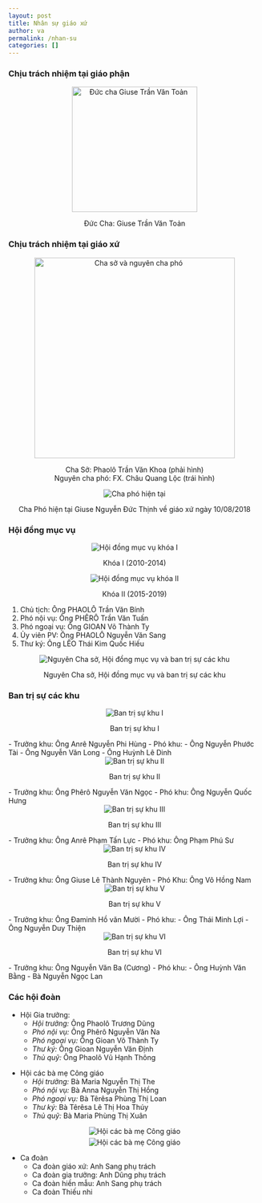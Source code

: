```yaml
---
layout: post
title: Nhân sự giáo xứ
author: va
permalink: /nhan-su
categories: []
---
```


### Chịu trách nhiệm tại giáo phận

<div style="text-align:center;">
    <img src="{{site.baseurl}}/assets/images/nhan-su/duc-cha-giuse.jpg" height="250px" title="Đức cha Giuse Trần Văn Toản"/>
    <p>Đức Cha: Giuse Trần Văn Toản</p>
</div>

### Chịu trách nhiệm tại giáo xứ

<div style="text-align:center;">
    <img src="{{site.baseurl}}/assets/images/nhan-su/cha-so-nguyen-cha-pho.jpg" height="400px" title="Cha sở và nguyên cha phó"/>
    <p>
        Cha Sở: Phaolô Trần Văn Khoa (phải hình)<br/>
        Nguyên cha phó: FX. Châu Quang Lộc (trái hình)
    </p>
</div>

<div style="text-align:center;">
    <img src="{{site.baseurl}}/assets/images/nhan-su/cha-pho-giuse-nguyen-duc-thinh.jpg" title="Cha phó hiện tại"/>
    <p>Cha Phó hiện tại Giuse Nguyễn Đức Thịnh về giáo xứ ngày 10/08/2018</p>
</div>

### Hội đồng mục vụ

<div style="text-align:center;">
    <img src="{{site.baseurl}}/assets/images/nhan-su/hoi-dong-muc-vu-khoa-1.jpg" title="Hội đồng mục vụ khóa I"/>
    <p>Khóa I (2010-2014)</p>
</div>

<div style="text-align:center;">
    <img src="{{site.baseurl}}/assets/images/nhan-su/hoi-dong-muc-vu-khoa-2.jpg" title="Hội đồng mục vụ khóa II"/>
    <p>Khóa II (2015-2019)</p>
</div>

1. Chủ tịch: Ông PHAOLÔ Trần Văn Bính
2. Phó nội vụ: Ông PHÊRÔ Trần Văn Tuấn
3. Phó ngoại vụ: Ông GIOAN Võ Thành Ty
4. Ủy viên PV: Ông PHAOLÔ Nguyễn Văn Sang
5. Thư ký: Ông LÊO Thái Kim Quốc Hiếu

<div style="text-align:center;">
    <img src="{{site.baseurl}}/assets/images/nhan-su/nguyen-cha-so-va-hoi-dong-muc-vu.jpg" title="Nguyên Cha sở, Hội đồng mục vụ và ban trị sự các khu"/>
    <p>Nguyên Cha sở, Hội đồng mục vụ và ban trị sự các khu</p>
</div>

### Ban trị sự các khu

<div style="text-align:center;">
    <img src="{{site.baseurl}}/assets/images/nhan-su/ban-tri-su-khu-1.jpg" title="Ban trị sự khu I"/>
    <p>Ban trị sự khu I</p>
</div>
- Trưởng khu: Ông Anrê Nguyễn Phi Hùng
- Phó khu:
  - Ông Nguyễn Phước Tài
  - Ông Nguyễn Văn Long
  - Ông Huỳnh Lê Dinh

<div style="text-align:center;">
    <img src="{{site.baseurl}}/assets/images/nhan-su/ban-tri-su-khu-2.jpg" title="Ban trị sự khu II"/>
    <p>Ban trị sự khu II</p>
</div>
- Trưởng khu: Ông Phêrô Nguyễn Văn Ngọc
- Phó khu: Ông Nguyễn Quốc Hưng

<div style="text-align:center;">
    <img src="{{site.baseurl}}/assets/images/nhan-su/ban-tri-su-khu-3.jpg" title="Ban trị sự khu III"/>
    <p>Ban trị sự khu III</p>
</div>
- Trưởng khu: Ông Anrê Phạm Tấn Lực
- Phó khu: Ông Phạm Phú Sư

<div style="text-align:center;">
    <img src="{{site.baseurl}}/assets/images/nhan-su/ban-tri-su-khu-4.jpg" title="Ban trị sự khu IV"/>
    <p>Ban trị sự khu IV</p>
</div>
- Trưởng khu: Ông Giuse Lê Thành Nguyên
- Phó Khu: Ông Võ Hồng Nam

<div style="text-align:center;">
    <img src="{{site.baseurl}}/assets/images/nhan-su/ban-tri-su-khu-5.jpg" title="Ban trị sự khu V"/>
    <p>Ban trị sự khu V</p>
</div>
- Trưởng khu: Ông Đaminh Hồ văn Mười
- Phó khu:
  - Ông Thái Minh Lợi
  - Ông Nguyễn Duy Thiện

<div style="text-align:center;">
    <img src="{{site.baseurl}}/assets/images/nhan-su/ban-tri-su-khu-6.jpg" title="Ban trị sự khu VI"/>
    <p>Ban trị sự khu VI</p>
</div>
- Trưởng khu: Ông Nguyễn Văn Ba (Cương)
- Phó khu:
  - Ông Huỳnh Văn Bằng
  - Bà Nguyễn Ngọc Lan

### Các hội đoàn

- Hội Gia trưởng:
  - _Hội trưởng:_ Ông Phaolô Trương Dũng
  - _Phó nội vụ:_ Ông Phêrô Nguyễn Văn Na
  - _Phó ngoại vụ:_ Ông Gioan Võ Thành Ty
  - _Thư ký:_ Ông Gioan Nguyễn Văn Định
  - _Thủ quỹ:_ Ông Phaolô Vũ Hạnh Thông

<div></div>

- Hội các bà mẹ Công giáo
  - _Hội trưởng:_ Bà Maria Nguyễn Thị The
  - _Phó nội vụ:_ Bà Anna Nguyễn Thị Hồng
  - _Phó ngoại vụ:_ Bà Têrêsa Phùng Thị Loan
  - _Thư ký:_ Bà Têrêsa Lê Thị Hoa Thúy
  - _Thủ quỹ:_ Bà Maria Phùng Thị Xuân

<div style="text-align:center;">
    <img src="{{site.baseurl}}/assets/images/nhan-su/hoi-cac-ba-me-cong-giao.jpg" title="Hội các bà mẹ Công giáo"/>
</div>

<div style="text-align:center; margin-top:5px">
    <img src="{{site.baseurl}}/assets/images/nhan-su/hoi-cac-ba-me.jpg" title="Hội các bà mẹ Công giáo"/>
</div>

- Ca đoàn
  - Ca đoàn giáo xứ: Anh Sang phụ trách
  - Ca đoàn gia trưởng: Anh Dũng phụ trách
  - Ca đoàn hiền mẫu: Anh Sang phụ trách
  - Ca đoàn Thiếu nhi
